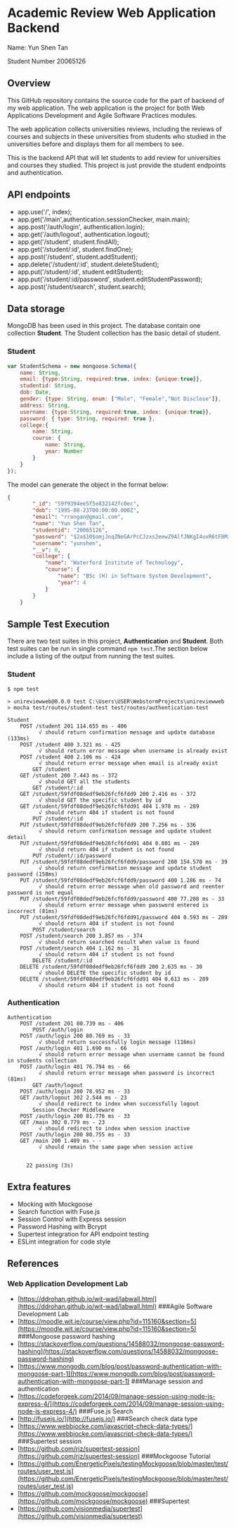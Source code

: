 <!-- eslint-disable no-alert -->

# Academic Review Web Application Backend
Name: Yun Shen Tan

Student Number 20065126
## Overview
This GitHub repository contains the source code for the part of backend of my web application.
The web application is the project for both Web Applications Development and Agile Software Practices modules.

The web application collects universities reviews, including the reviews of courses and subjects in these universities 
from students who studied in the universities before and displays them for all members to see.

This is the backend API that will let students to add review for universities and courses they studied. This project is 
just provide the student endpoints and authentication.

## API endpoints
+ app.use('/', index);
+ app.get('/main',authentication.sessionChecker, main.main);
+ app.post('/auth/login', authentication.login);
+ app.get('/auth/logout', authentication.logout);
+ app.get('/student', student.findAll);
+ app.get('/student/:id', student.findOne);
+ app.post('/student', student.addStudent);
+ app.delete('/student/:id', student.deleteStudent);
+ app.put('/student/:id', student.editStudent);
+ app.put('/student/:id/password', student.editStudentPassword);
+ app.post('/student/search', student.search);

## Data storage
MongoDB has been used in this project. The database contain one collection __Student__. The Student collection has the basic detail of student.

### Student
````js
var StudentSchema = new mongoose.Schema({
    name: String,
    email: {type:String, required:true, index: {unique:true}},
    studentid: String,
    dob: Date,
    gender: {type: String, enum: ["Male", "Female","Not Disclose"]},
    address: String,
    username: {type:String, required:true, index: {unique:true}},
    password: { type: String, required: true },
    college:{
        name: String,
        course: {
            name: String,
            year: Number
        }
    }
});
````
The model can generate the object in the format below:
````json
{
        "_id": "59f9394ee5f5e832142fc0ec",
        "dob": "1995-08-23T00:00:00.000Z",
        "email": "rrongan@gmail.com",
        "name": "Yun Shen Tan",
        "studentid": "20065126",
        "password": "$2a$10$omjJnqZNeGArPcCJzxs2eewZ9AlfJNKgI4uvR6tF8MiMbTdb3dREC",
        "username": "yunshen",
        "__v": 0,
        "college": {
            "name": "Waterford Institute of Technology",
            "course": {
                "name": "BSc (H) in Software System Development",
                "year": 4
            }
        }
    }
````

## Sample Test Execution
There are two test suites in this project, __Authentication__ and __Student__. Both test suites can be run in single 
command `npm test`.The section below include a listing of 
the output from running the test suites.

### Student

    $ npm test
    
    > unireviewweb@0.0.0 test C:\Users\USER\WebstormProjects\unireviewweb
    > mocha test/routes/student-test test/routes/authentication-test
    
    Student
        POST /student 201 114.655 ms - 406
              √ should return confirmation message and update database (133ms)
        POST /student 400 3.321 ms - 425
              √ should return error message when username is already exist
        POST /student 400 2.106 ms - 424
              √ should return error message when email is already exist
            GET /student
        GET /student 200 7.443 ms - 372
              √ should GET all the students
            GET /student/:id
        GET /student/59fdf08dedf9eb26fcf6fdd9 200 2.416 ms - 372
              √ should GET the specific student by id
        GET /student/59fdf08dedf9eb26fcf6fdd91 404 1.978 ms - 289
              √ should return 404 if student is not found
            PUT /student/:id
        PUT /student/59fdf08dedf9eb26fcf6fdd9 200 7.256 ms - 336
              √ should return confirmation message and update student detail
        PUT /student/59fdf08dedf9eb26fcf6fdd91 404 0.801 ms - 289
              √ should return 404 if student is not found
            PUT /student/:id/password
        PUT /student/59fdf08dedf9eb26fcf6fdd9/password 200 154.570 ms - 39
              √ should return confirmation message and update student password (158ms)
        PUT /student/59fdf08dedf9eb26fcf6fdd9/password 400 1.286 ms - 74
              √ should return error message when old password and reenter password is not equal
        PUT /student/59fdf08dedf9eb26fcf6fdd9/password 400 77.208 ms - 33
              √ should return error message when password entered is incorrect (81ms)
        PUT /student/59fdf08dedf9eb26fcf6fdd91/password 404 0.593 ms - 289
              √ should return 404 if student is not found
            POST /student/search
        POST /student/search 200 3.857 ms - 374
              √ should return searched result when value is found
        POST /student/search 404 1.162 ms - 31
              √ should return 404 if student is not found
            DELETE /student/:id
        DELETE /student/59fdf08dedf9eb26fcf6fdd9 200 2.635 ms - 30
              √ should DELETE the specific student by id
        DELETE /student/59fdf08dedf9eb26fcf6fdd91 404 0.613 ms - 289
              √ should return 404 if student is not found

### Authentication

    Authentication
        POST /student 201 80.739 ms - 406
            POST /auth/login
        POST /auth/login 200 80.769 ms - 33
              √ should return successfully login message (116ms)
        POST /auth/login 401 1.690 ms - 66
              √ should return error message when username cannot be found in students collection
        POST /auth/login 401 76.794 ms - 66
              √ should return error message when password is incorrect (81ms)
            GET /auth/logout
        POST /auth/login 200 78.952 ms - 33
        GET /auth/logout 302 2.544 ms - 23
              √ should redirect to index when successfully logout
            Session Checker Middleware
        POST /auth/login 200 81.776 ms - 33
        GET /main 302 0.779 ms - 23
              √ should redirect to index when session inactive
        POST /auth/login 200 80.755 ms - 33
        GET /main 200 1.409 ms - -
              √ should remain the same page when session active
        
        
          22 passing (3s)

## Extra features
+ Mocking with Mockgoose
+ Search function with Fuse.js
+ Session Control with Express session
+ Password Hashing with Bcrypt
+ Supertest integration for API endpoint testing
+ ESLint integration for code style


## References

### Web Application Development Lab

+ [https://ddrohan.github.io/wit-wad/labwall.html](https://ddrohan.github.io/wit-wad/labwall.html)
###Agile Software Development Lab
+ [https://moodle.wit.ie/course/view.php?id=115160&section=5](https://moodle.wit.ie/course/view.php?id=115160&section=5)
###Mongoose password hashing
+ [https://stackoverflow.com/questions/14588032/mongoose-password-hashing](https://stackoverflow.com/questions/14588032/mongoose-password-hashing)
+ [https://www.mongodb.com/blog/post/password-authentication-with-mongoose-part-1](https://www.mongodb.com/blog/post/password-authentication-with-mongoose-part-1)
###Manage session and authentication
+ [https://codeforgeek.com/2014/09/manage-session-using-node-js-express-4/](https://codeforgeek.com/2014/09/manage-session-using-node-js-express-4/)
###Fuse.js Search
+ [http://fusejs.io/](http://fusejs.io/)
###Search check data type
+ [https://www.webbjocke.com/javascript-check-data-types/](https://www.webbjocke.com/javascript-check-data-types/)
###Supertest session
+ [https://github.com/rjz/supertest-session](https://github.com/rjz/supertest-session)
###Mockgoose Tutorial
+ [https://github.com/EnergeticPixels/testingMockgoose/blob/master/test/routes/user_test.js](https://github.com/EnergeticPixels/testingMockgoose/blob/master/test/routes/user_test.js)
+ [https://github.com/mockgoose/mockgoose](https://github.com/mockgoose/mockgoose)
###Supertest 
+ [https://github.com/visionmedia/supertest](https://github.com/visionmedia/supertest)
